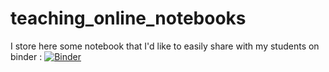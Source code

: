# teaching_online_notebooks

I store here some notebook that I'd like to easily share with my students on binder : [![Binder](https://mybinder.org/badge_logo.svg)](https://mybinder.org/v2/gh/Guillaume-Garrigos/teaching_online_notebooks/main)
